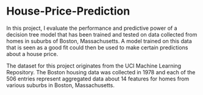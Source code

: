 # House-Price-Prediction

In this project, I evaluate the performance and predictive power of a decision tree model that has been trained and tested on data collected from homes
in suburbs of Boston, Massachusetts. A model trained on this data that is seen as a good fit could then be used to make certain 
predictions about a house price. 

The dataset for this project originates from the UCI Machine Learning Repository. The Boston housing data was collected in 1978 and each 
of the 506 entries represent aggregated data about 14 features for homes from various suburbs in Boston, Massachusetts. 

